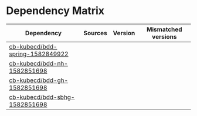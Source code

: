 # Dependency Matrix

Dependency | Sources | Version | Mismatched versions
---------- | ------- | ------- | -------------------
[cb-kubecd/bdd-spring-1582849922](https://github.com/cb-kubecd/bdd-spring-1582849922.git) |  | []() | 
[cb-kubecd/bdd-nh-1582851698](https://github.com/cb-kubecd/bdd-nh-1582851698.git) |  | []() | 
[cb-kubecd/bdd-gh-1582851698](https://github.com/cb-kubecd/bdd-gh-1582851698.git) |  | []() | 
[cb-kubecd/bdd-sbhg-1582851698](https://github.com/cb-kubecd/bdd-sbhg-1582851698.git) |  | []() | 
